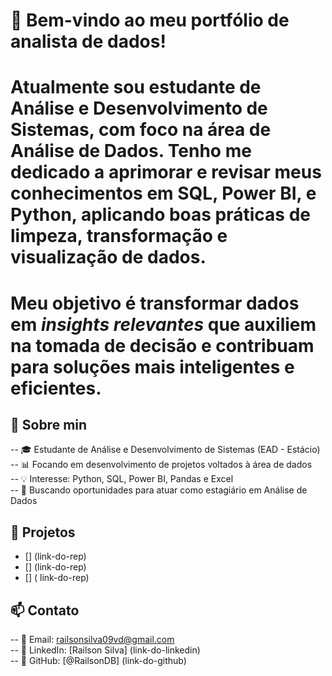 # 👋 Bem-vindo ao meu portfólio de analista de dados!

# Atualmente sou estudante de **Análise e Desenvolvimento de Sistemas**, com foco na área de **Análise de Dados**. Tenho me dedicado a aprimorar e revisar meus conhecimentos em **SQL**, **Power BI**, e **Python**, aplicando boas práticas de **limpeza**, **transformação** e **visualização de dados**.
# Meu objetivo é transformar dados em *insights relevantes* que auxiliem na tomada de decisão e contribuam para soluções mais inteligentes e eficientes.


## 🧠 Sobre min
-- 🎓 Estudante de Análise e Desenvolvimento de Sistemas (EAD - Estácio)<br>
-- 📊 Focando em desenvolvimento de projetos voltados à área de dados<br>
-- 💡 Interesse: Python, SQL, Power BI, Pandas e Excel <br>
-- 🚀 Buscando oportunidades para atuar como estagiário em Análise de Dados<br>


## 💼 Projetos

- [] (link-do-rep)
- [] (link-do-rep)
- [] ( link-do-rep)



## 📫 Contato
-- 💌 Email: railsonsilva09vd@gmail.com<br>
-- 💼 LinkedIn: [Railson Silva] (link-do-linkedin)<br>
-- 🧠 GitHub: [@RailsonDB] (link-do-github)<br>


